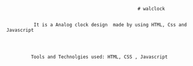                                                     # walclock
                                                    
                                                    
              It is a Analog clock design  made by using HTML, Css and Javascript
           
           
           
           
             Tools and Technolgies used: HTML, CSS , Javascript
